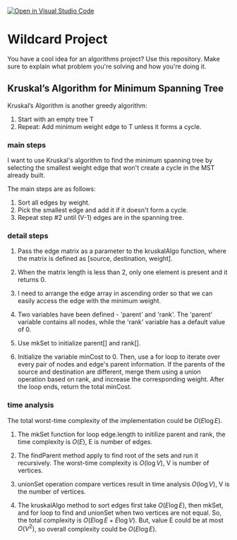 [![Open in Visual Studio Code](https://classroom.github.com/assets/open-in-vscode-718a45dd9cf7e7f842a935f5ebbe5719a5e09af4491e668f4dbf3b35d5cca122.svg)](https://classroom.github.com/online_ide?assignment_repo_id=12685867&assignment_repo_type=AssignmentRepo)
# Wildcard Project

You have a cool idea for an algorithms project? Use this repository. Make sure
to explain what problem you're solving and how you're doing it.

## Kruskal’s Algorithm for Minimum Spanning Tree
Kruskal’s Algorithm is another greedy algorithm:
1. Start with an empty tree T
2. Repeat: Add minimum weight edge to T unless it forms a cycle. 

### main steps
I want to use Kruskal's algorithm to find the minimum spanning tree by selecting the smallest weight edge that won't create a cycle in the MST already built.

The main steps are as follows:
1. Sort all edges by weight. 
2. Pick the smallest edge and add it if it doesn't form a cycle. 
3. Repeat step #2 until (V-1) edges are in the spanning tree.

### detail steps
1. Pass the edge matrix as a parameter to the kruskalAlgo function, where the matrix is defined as [source, destination, weight].

2. When the matrix length is less than 2, only one element is present and it returns 0.

3. I need to arrange the edge array in ascending order so that we can easily access the edge with the minimum weight.

4. Two variables have been defined - 'parent' and 'rank'. The 'parent' variable contains all nodes, while the 'rank' variable has a default value of 0.

5. Use mkSet to initialize parent[] and rank[].

6. Initialize the variable minCost to 0. Then, use a for loop to iterate over every pair of nodes and edge's parent information. If the parents of the source and destination are different, merge them using a union operation based on rank, and increase the corresponding weight. After the loop ends, return the total minCost.


### time analysis

The total worst-time complexity of the implementation could be $O(E\log{}E)$.

1. The mkSet function for loop edge.length to initilize parent and rank, the time complexity is $O(E)$, E is number of edges.

2. The findParent method apply to find root of the sets and run it recursively. The worst-time complexity is $O(\log{}V)$, V is number of vertices.

3. unionSet operation compare vertices result in time analysis $O(\log{}V)$, V is the number of vertices.

4. The kruskalAlgo method to sort edges first take $O(E\log{}E)$, then mkSet, and for loop to find and unionSet when two vertices are not equal. So, the total complexity is $O(E\log{}E + E\log{}V)$. But, value E could be at most $O(V^2)$, so overall complexity could be $O(E\log{}E)$.

